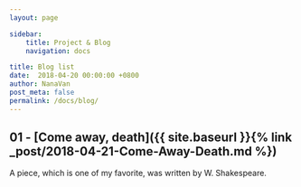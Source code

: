 ```yaml
---
layout: page

sidebar:
    title: Project & Blog
    navigation: docs

title: Blog list
date:  2018-04-20 00:00:00 +0800
author: NanaVan
post_meta: false
permalink: /docs/blog/
---
```


## 01 - [Come away, death]({{ site.baseurl }}{% link _post/2018-04-21-Come-Away-Death.md %})
A piece, which is one of my favorite, was written by W. Shakespeare.

